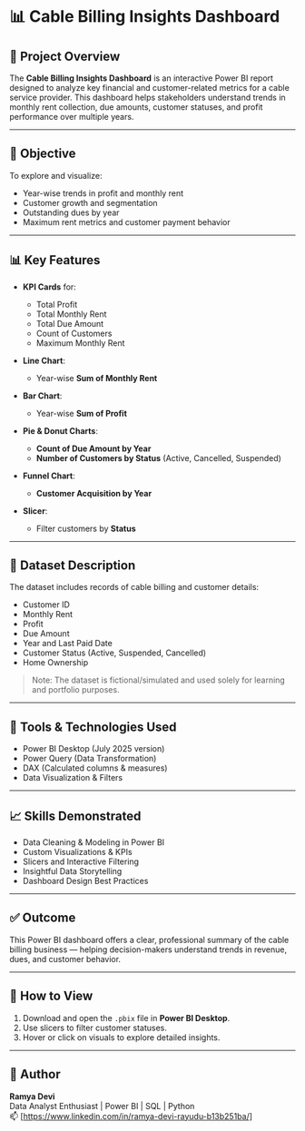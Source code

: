 
# 📊 Cable Billing Insights Dashboard

## 📁 Project Overview

The **Cable Billing Insights Dashboard** is an interactive Power BI report designed to analyze key financial and customer-related metrics for a cable service provider. This dashboard helps stakeholders understand trends in monthly rent collection, due amounts, customer statuses, and profit performance over multiple years.

---

## 🎯 Objective

To explore and visualize:
- Year-wise trends in profit and monthly rent
- Customer growth and segmentation
- Outstanding dues by year
- Maximum rent metrics and customer payment behavior
  
---

## 📊 Key Features

- **KPI Cards** for:
  - Total Profit
  - Total Monthly Rent
  - Total Due Amount
  - Count of Customers
  - Maximum Monthly Rent

- **Line Chart**:
  - Year-wise **Sum of Monthly Rent**

- **Bar Chart**:
  - Year-wise **Sum of Profit**

- **Pie & Donut Charts**:
  - **Count of Due Amount by Year**
  - **Number of Customers by Status** (Active, Cancelled, Suspended)

- **Funnel Chart**:
  - **Customer Acquisition by Year**

- **Slicer**:
  - Filter customers by **Status**

---

## 📂 Dataset Description

The dataset includes records of cable billing and customer details:
- Customer ID
- Monthly Rent
- Profit
- Due Amount
- Year and Last Paid Date
- Customer Status (Active, Suspended, Cancelled)
- Home Ownership

> Note: The dataset is fictional/simulated and used solely for learning and portfolio purposes.

---

## 🧰 Tools & Technologies Used

- Power BI Desktop (July 2025 version)
- Power Query (Data Transformation)
- DAX (Calculated columns & measures)
- Data Visualization & Filters

---

## 📈 Skills Demonstrated

- Data Cleaning & Modeling in Power BI
- Custom Visualizations & KPIs
- Slicers and Interactive Filtering
- Insightful Data Storytelling
- Dashboard Design Best Practices

---

## ✅ Outcome

This Power BI dashboard offers a clear, professional summary of the cable billing business — helping decision-makers understand trends in revenue, dues, and customer behavior.

---

## 📎 How to View

1. Download and open the `.pbix` file in **Power BI Desktop**.
2. Use slicers to filter customer statuses.
3. Hover or click on visuals to explore detailed insights.

---

## 📌 Author

**Ramya Devi**  
Data Analyst Enthusiast | Power BI | SQL | Python  
📫 [https://www.linkedin.com/in/ramya-devi-rayudu-b13b251ba/]



